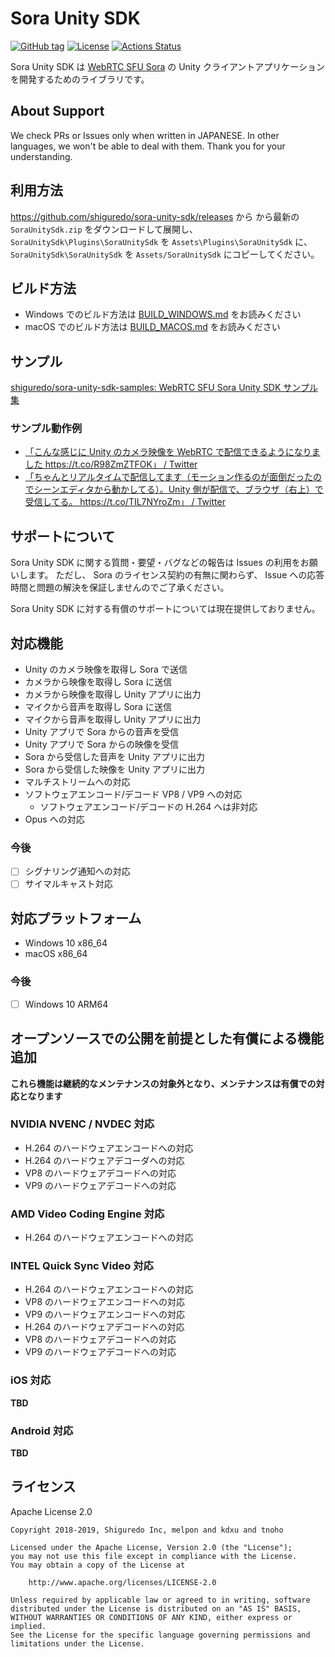 # Sora Unity SDK

 [![GitHub tag](https://img.shields.io/github/tag/shiguredo/sora-unity-sdk.svg)](https://github.com/shiguredo/sora-unity-sdk)
 [![License](https://img.shields.io/badge/License-Apache%202.0-blue.svg)](https://opensource.org/licenses/Apache-2.0)
 [![Actions Status](https://github.com/shiguredo/sora-unity-sdk/workflows/build/badge.svg)](https://github.com/shiguredo/sora-unity-sdk/actions)

Sora Unity SDK は [WebRTC SFU Sora](https://sora.shiguredo.jp/) の Unity クライアントアプリケーションを開発するためのライブラリです。

## About Support

We check PRs or Issues only when written in JAPANESE.
In other languages, we won't be able to deal with them. Thank you for your understanding.

## 利用方法

https://github.com/shiguredo/sora-unity-sdk/releases から から最新の `SoraUnitySdk.zip` をダウンロードして展開し、`SoraUnitySdk\Plugins\SoraUnitySdk` を `Assets\Plugins\SoraUnitySdk` に、`SoraUnitySdk\SoraUnitySdk` を `Assets/SoraUnitySdk` にコピーしてください。

## ビルド方法

- Windows でのビルド方法は [BUILD_WINDOWS.md](doc/BUILD_WINDOWS.md) をお読みください
- macOS でのビルド方法は [BUILD_MACOS.md](doc/BUILD_MACOS.md) をお読みください

## サンプル

[shiguredo/sora\-unity\-sdk\-samples: WebRTC SFU Sora Unity SDK サンプル集](https://github.com/shiguredo/sora-unity-sdk-samples)

### サンプル動作例

- [「こんな感じに Unity のカメラ映像を WebRTC で配信できるようになりました https://t\.co/R98ZmZTFOK」 / Twitter](https://twitter.com/melponn/status/1193406538494275592?s=20)
- [「ちゃんとリアルタイムで配信してます（モーション作るのが面倒だったのでシーンエディタから動かしてる）。Unity 側が配信で、ブラウザ（右上）で受信してる。 https://t\.co/TIL7NYroZm」 / Twitter](https://twitter.com/melponn/status/1193411591183552512?s=20)

## サポートについて

Sora Unity SDK に関する質問・要望・バグなどの報告は Issues の利用をお願いします。
ただし、 Sora のライセンス契約の有無に関わらず、 Issue への応答時間と問題の解決を保証しませんのでご了承ください。

Sora Unity SDK に対する有償のサポートについては現在提供しておりません。

## 対応機能

- Unity のカメラ映像を取得し Sora で送信
- カメラから映像を取得し Sora に送信
- カメラから映像を取得し Unity アプリに出力
- マイクから音声を取得し Sora に送信
- マイクから音声を取得し Unity アプリに出力
- Unity アプリで Sora からの音声を受信
- Unity アプリで Sora からの映像を受信
- Sora から受信した音声を Unity アプリに出力
- Sora から受信した映像を Unity アプリに出力
- マルチストリームへの対応
- ソフトウェアエンコード/デコード VP8 / VP9 への対応
    - ソフトウェアエンコード/デコードの H.264 へは非対応
- Opus への対応

### 今後

- [ ] シグナリング通知への対応
- [ ] サイマルキャスト対応

## 対応プラットフォーム

- Windows 10 x86_64
- macOS x86_64

### 今後

- [ ] Windows 10 ARM64

## オープンソースでの公開を前提とした有償による機能追加

**これら機能は継続的なメンテナンスの対象外となり、メンテナンスは有償での対応となります**

### NVIDIA NVENC / NVDEC 対応

- H.264 のハードウェアエンコードへの対応
- H.264 のハードウェアデコーダへの対応
- VP8 のハードウェアデコードへの対応
- VP9 のハードウェアデコードへの対応

### AMD Video Coding Engine 対応

- H.264 のハードウェアエンコードへの対応

### INTEL Quick Sync Video 対応

- H.264 のハードウェアエンコードへの対応
- VP8 のハードウェアエンコードへの対応
- VP9 のハードウェアエンコードへの対応
- H.264 のハードウェアデコードへの対応
- VP8 のハードウェアデコードへの対応
- VP9 のハードウェアデコードへの対応

### iOS 対応

**TBD**

### Android 対応

**TBD**

## ライセンス

Apache License 2.0

```
Copyright 2018-2019, Shiguredo Inc, melpon and kdxu and tnoho

Licensed under the Apache License, Version 2.0 (the "License");
you may not use this file except in compliance with the License.
You may obtain a copy of the License at

    http://www.apache.org/licenses/LICENSE-2.0

Unless required by applicable law or agreed to in writing, software
distributed under the License is distributed on an "AS IS" BASIS,
WITHOUT WARRANTIES OR CONDITIONS OF ANY KIND, either express or implied.
See the License for the specific language governing permissions and
limitations under the License.
```
